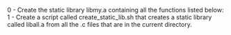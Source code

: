 0 - Create the static library libmy.a containing all the functions listed below:
1 - Create a script called create_static_lib.sh that creates a static library called liball.a from all the .c files that are in the current directory.

